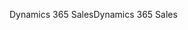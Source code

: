 <span data-ttu-id="17375-101">Dynamics 365 Sales</span><span class="sxs-lookup"><span data-stu-id="17375-101">Dynamics 365 Sales</span></span>
